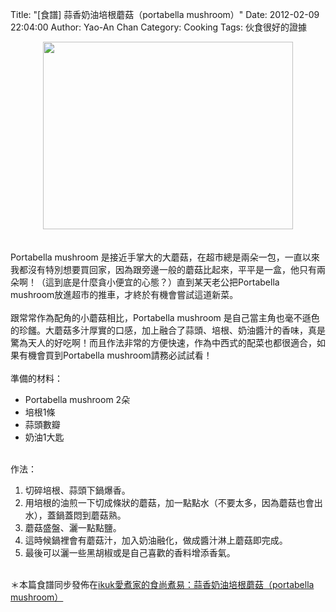 Title: "[食譜] 蒜香奶油培根蘑菇（portabella mushroom）"
Date: 2012-02-09 22:04:00
Author: Yao-An Chan
Category: Cooking
Tags: 伙食很好的證據


<div class='post'>
<center><a href="https://picasaweb.google.com/lh/photo/UutbijQMBT0yRSN0Vn0169MTjNZETYmyPJy0liipFm0?feat=embedwebsite"><img height="300" src="https://lh6.googleusercontent.com/-Psr_mQoiqqM/TzSgGdt4COI/AAAAAAAAMlo/pbSuIo7-p5I/s400/P1040192-1.jpg" width="400" /></a></center><br /><br />Portabella mushroom 是接近手掌大的大蘑菇，在超市總是兩朵一包，一直以來我都沒有特別想要買回家，因為跟旁邊一般的蘑菇比起來，平平是一盒，他只有兩朵啊！（這到底是什麼貪小便宜的心態？）直到某天老公把Portabella mushroom放進超市的推車，才終於有機會嘗試這道新菜。<br /><br />跟常常作為配角的小蘑菇相比，Portabella mushroom 是自己當主角也毫不遜色的珍饈。大蘑菇多汁厚實的口感，加上融合了蒜頭、培根、奶油醬汁的香味，真是驚為天人的好吃啊！而且作法非常的方便快速，作為中西式的配菜也都很適合，如果有機會買到Portabella mushroom請務必試試看！<br /><br />準備的材料：<br /><ul><li>Portabella mushroom 2朵</li><li>培根1條</li><li>蒜頭數瓣</li><li>奶油1大匙</li></ul><br />作法：<br /><ol><li>切碎培根、蒜頭下鍋爆香。</li><li>用培根的油煎一下切成條狀的蘑菇，加一點點水（不要太多，因為蘑菇也會出水），蓋鍋蓋悶到蘑菇熟。</li><li>蘑菇盛盤、灑一點點鹽。</li><li>這時候鍋裡會有蘑菇汁，加入奶油融化，做成醬汁淋上蘑菇即完成。</li><li>最後可以灑一些黑胡椒或是自己喜歡的香料增添香氣。</li></ol><br />＊本篇食譜同步發佈在<a href="http://blog.ikuk.com.tw/2012/02/portabella-mushroom.html">ikuk愛煮家的食尚煮易：蒜香奶油培根蘑菇（portabella mushroom）</a></div>

